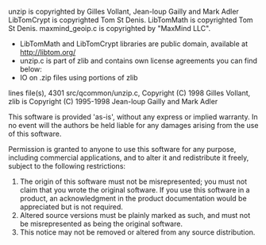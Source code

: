 unzip is copyrighted by Gilles Vollant, Jean-loup Gailly and Mark Adler
LibTomCrypt is copyrighted Tom St Denis.
LibTomMath is copyrighted Tom St Denis.
maxmind_geoip.c is copyrighted by "MaxMind LLC".

- LibTomMath and LibTomCrypt libraries are public domain, available at http://libtom.org/
- unzip.c is part of zlib and contains own license agreements you can find below:
- IO on .zip files using portions of zlib

lines file(s),
4301 src/qcommon/unzip.c,
Copyright (C) 1998 Gilles Vollant,
zlib is Copyright (C) 1995-1998 Jean-loup Gailly and Mark Adler

  This software is provided 'as-is', without any express or implied
  warranty. In no event will the authors be held liable for any damages
  arising from the use of this software.

  Permission is granted to anyone to use this software for any purpose,
  including commercial applications, and to alter it and redistribute it
  freely, subject to the following restrictions:

  1. The origin of this software must not be misrepresented; you must not
     claim that you wrote the original software. If you use this software
     in a product, an acknowledgment in the product documentation would be
     appreciated but is not required.
  2. Altered source versions must be plainly marked as such, and must not be
     misrepresented as being the original software.
  3. This notice may not be removed or altered from any source distribution.
